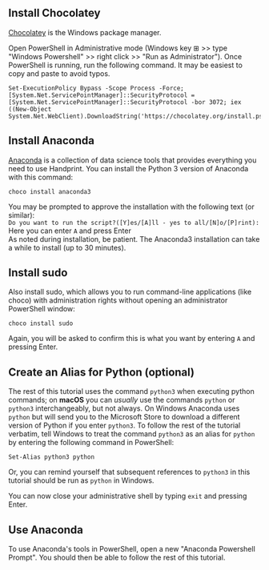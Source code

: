 Install Chocolatey
------------------

[Chocolatey](https://chocolatey.org/install) is the Windows package manager.

Open PowerShell in Administrative mode (Windows key ⊞ >> type "Windows Powershell" >> right click >> "Run as Administrator").
Once PowerShell is running, run the following command. It may be easiest to copy and paste to avoid typos.
```
Set-ExecutionPolicy Bypass -Scope Process -Force; [System.Net.ServicePointManager]::SecurityProtocol = [System.Net.ServicePointManager]::SecurityProtocol -bor 3072; iex ((New-Object System.Net.WebClient).DownloadString('https://chocolatey.org/install.ps1'))
```
Install Anaconda 
-----------------

[Anaconda](https://www.anaconda.com/open-source) is a collection of data science tools that provides everything you need to use Handprint. You can install the Python 3 version of Anaconda with this command:

```
choco install anaconda3
```
You may be prompted to approve the installation with the following text (or similar):<br>
```Do you want to run the script?([Y]es/[A]ll - yes to all/[N]o/[P]rint):```<br>
Here you can enter ```A``` and press Enter<br>
As noted during installation, be patient. The Anaconda3 installation can take a while to install (up to 30 minutes).

Install sudo
------------

Also install sudo, which allows you to run command-line applications (like choco) with administration rights without opening an administrator PowerShell window:

```
choco install sudo
```
Again, you will be asked to confirm this is what you want by entering ```A``` and pressing Enter.

Create an Alias for Python (optional)
-------------------------------------

The rest of this tutorial uses the command ```python3``` when executing python commands; on **macOS** you can *usually* use the commands ```python``` or ```python3``` interchangeably, but not always. 
On Windows Anaconda uses ```python``` but will send you to the Microsoft Store to download a different version of Python if you enter ```python3```.
To follow the rest of the tutorial verbatim, tell Windows to treat the command ```python3``` as an alias for ```python``` by entering the following command in PowerShell:
```
Set-Alias python3 python
```
Or, you can remind yourself that subsequent references to ```python3``` in this tutorial should be run as ```python``` in Windows. 

You can now close your administrative shell by typing ```exit``` and pressing Enter.

Use Anaconda
------------

To use Anaconda's tools in PowerShell, open a new "Anaconda Powershell Prompt". You should then be able to follow the rest of this tutorial.
